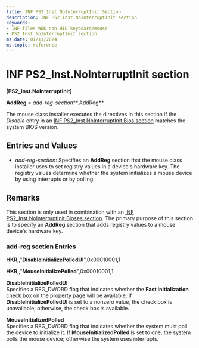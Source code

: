 ```yaml
---
title: INF PS2_Inst.NoInterruptInit Section
description: INF PS2_Inst.NoInterruptInit section
keywords:
- INF files WDK non-HID keyboard/mouse
- PS2_Inst.NoInterruptInit section
ms.date: 01/11/2024
ms.topic: reference
---
```


# INF PS2_Inst.NoInterruptInit section

**\[PS2_Inst.NoInterruptInit\]**

**AddReg** = *add-reg-section***.AddReg**

The mouse class installer executes the directives in this section if the *Disable* entry in an [INF PS2\_Inst.NoInterruptInit.Bios section](inf-ps2-inst-nointerruptinit-bioses-section.md) matches the system BIOS version.

## Entries and Values

- *add-reg-section*: Specifies an **AddReg** section that the mouse class installer uses to set registry values in a device's hardware key. The registry values determine whether the system initializes a mouse device by using interrupts or by polling.

## Remarks

This section is only used in combination with an [INF PS2_Inst.NoInterruptInit.Bioses section](inf-ps2-inst-nointerruptinit-bioses-section.md). The primary purpose of this section is to specify an **AddReg** section that adds registry values to a mouse device's hardware key.

### add-reg section Entries

**HKR**,,"**DisableInitializePolledUI**",0x00010001,1

**HKR**,,"**MouseInitializePolled**",0x00010001,1

**DisableInitializePolledUI**  
Specifies a REG\_DWORD flag that indicates whether the **Fast Initialization** check box on the property page will be available. If **DisableInitializePolledUI** is set to a nonzero value, the check box is unavailable; otherwise, the check box is available.

**MouseInitializedPolled**  
Specifies a REG\_DWORD flag that indicates whether the system must poll the device to initialize it. If **MouseInitializedPolled** is set to one, the system polls the mouse device; otherwise the system uses interrupts.
